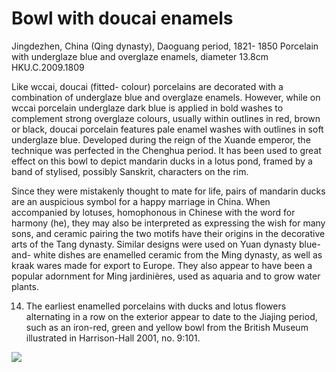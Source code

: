 # Bowl with doucai enamels  

Jingdezhen, China (Qing dynasty), Daoguang period, 1821- 1850 Porcelain with underglaze blue and overglaze enamels, diameter  $13.8\mathrm{cm}$  HKU.C.2009.1809  

Like wccai, doucai (fitted- colour) porcelains are decorated with a combination of underglaze blue and overglaze enamels. However, while on wccai porcelain underglaze dark blue is applied in bold washes to complement strong overglaze colours, usually within outlines in red, brown or black, doucai porcelain features pale enamel washes with outlines in soft underglaze blue. Developed during the reign of the Xuande emperor, the technique was perfected in the Chenghua period. It has been used to great effect on this bowl to depict mandarin ducks in a lotus pond, framed by a band of stylised, possibly Sanskrit, characters on the rim.  

Since they were mistakenly thought to mate for life, pairs of mandarin ducks are an auspicious symbol for a happy marriage in China. When accompanied by lotuses, homophonous in Chinese with the word for harmony (he), they may also be interpreted as expressing the wish for many sons, and ceramic pairing the two motifs have their origins in the decorative arts of the Tang dynasty. Similar designs were used on Yuan dynasty blue- and- white dishes are enamelled ceramic from the Ming dynasty, as well as kraak wares made for export to Europe. They also appear to have been a popular adornment for Ming jardinières, used as aquaria and to grow water plants.

14. The earliest enamelled porcelains with ducks and lotus flowers alternating in a row on the exterior appear to date to the Jiajing period, such as an iron-red, green and yellow bowl from the British Museum illustrated in Harrison-Hall 2001, no. 9:101.  

![](https://cdn-mineru.openxlab.org.cn/result/2025-07-27/26ec8c02-599c-4b79-9876-e092d6287e02/8821a346796a29e0fcc05f5cabe2e84f2a8f35ff5c8dee53a20074e3ab838a6b.jpg)